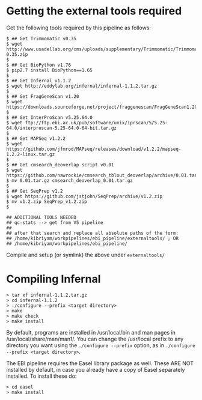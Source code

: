 # Getting the external tools required
Get the following tools required by this pipeline as follows:

```
$ ## Get Trimmomatic v0.35
$ wget http://www.usadellab.org/cms/uploads/supplementary/Trimmomatic/Trimmomatic-0.35.zip 
$ 
$ ## Get BioPython v1.76
$ pip2.7 install BioPython==1.65
$ 
$ ## Get Infernal v1.1.2
$ wget http://eddylab.org/infernal/infernal-1.1.2.tar.gz 
$
$ ## Get FragGeneScan v1.20
$ wget https://downloads.sourceforge.net/project/fraggenescan/FragGeneScan1.20.tar.gz
$
$ ## Get InterProScan v5.25.64.0
$ wget ftp://ftp.ebi.ac.uk/pub/software/unix/iprscan/5/5.25-64.0/interproscan-5.25-64.0-64-bit.tar.gz 
$
$ ## Get MAPSeq v1.2.2
$ wget https://github.com/jfmrod/MAPseq/releases/download/v1.2.2/mapseq-1.2.2-linux.tar.gz  
$
$ ## Get cmsearch_deoverlap script v0.01
$ wget https://github.com/nawrockie/cmsearch_tblout_deoverlap/archive/0.01.tar.gz 
$ mv 0.01.tar.gz cmsearch_deoverlap_0.01.tar.gz  
$
$ ## Get SeqPrep v1.2
$ wget https://github.com/jstjohn/SeqPrep/archive/v1.2.zip 
$ mv v1.2.zip SeqPrep_v1.2.zip 
$ 

## ADDITIONAL TOOLS NEEDED
## qc-stats --> get from V5 pipeline
## 
## after that search and replace all absolute paths of the form:
## /home/kibriyam/workpipelines/ebi_pipeline/externaltools/ ; OR 
## /home/kibriyam/workpipelines/ebi_pipeline/ 
```

Compile and setup (or symlink) the above under `externaltools/`


# Compiling Infernal 
```
> tar xf infernal-1.1.2.tar.gz
> cd infernal-1.1.2
> ./configure --prefix <target directory>
> make
> make check
> make install
```
By default, programs are installed in /usr/local/bin and man pages in /usr/local/share/man/man1/. You can change the /usr/local prefix to any directory you want using the `./configure --prefix` option, as in `./configure --prefix <target directory>`.

The EBI pipeline requires the Easel library package as well. These ARE NOT installed by default, in case you already have a copy of Easel separately installed. To install these do:
```
> cd easel 
> make install
```
